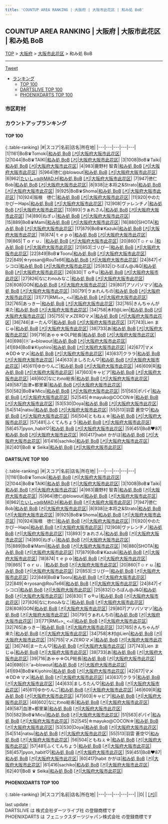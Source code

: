 ```yaml
---
title: 'COUNTUP AREA RANKING | 大阪府 | 大阪市此花区 | 和み処 BoB'
---
```

## COUNTUP AREA RANKING | 大阪府 | 大阪市此花区 | 和み処 BoB

[TOP](/darts/rank/) > [大阪府](/darts/rank/大阪府/) > [大阪市此花区](/darts/rank/大阪府/大阪市此花区/) > 和み処 BoB

___

<a href="https://twitter.com/share?ref_src=twsrc%5Etfw" data-text="COUNTUP AREA RANKING | 大阪府大阪市此花区和み処 BoB" class="twitter-share-button" data-hashtags="DARTSLIVE,PHOENIXDARTS,darts,ダーツ" data-show-count="false">Tweet</a>

* [ランキング](#カウントアップランキング)
    * [TOP 100](#top-100)
    * [DARTSLIVE TOP 100](#dartslive-top-100)
    * [PHOENIXDARTS TOP 100](#phoenixdarts-top-100)

### 市区町村

<ul>

</ul>

### カウントアップランキング

#### TOP 100



{:.table-ranking}
|#|スコア|名前|店名|所在地|
|---|---|---|---|---|
|1|1161|<span class="rank-name-dl">BoB♛Tomoki</span>|<a href="/darts/rank/shops/9eab62b8261460290d9b047a20a7ba1e.html">和み処 BoB</a> <a href="https://search.dartslive.com/jp/shop/9eab62b8261460290d9b047a20a7ba1e">[↗]</a>|<a href="/darts/rank/大阪府/大阪市此花区">大阪府大阪市此花区</a>|
|2|1044|<span class="rank-name-dl">BoB♛︎TAIKI</span>|<a href="/darts/rank/shops/9eab62b8261460290d9b047a20a7ba1e.html">和み処 BoB</a> <a href="https://search.dartslive.com/jp/shop/9eab62b8261460290d9b047a20a7ba1e">[↗]</a>|<a href="/darts/rank/大阪府/大阪市此花区">大阪府大阪市此花区</a>|
|3|1008|<span class="rank-name-dl">BoB♛Taiki</span>|<a href="/darts/rank/shops/9eab62b8261460290d9b047a20a7ba1e.html">和み処 BoB</a> <a href="https://search.dartslive.com/jp/shop/9eab62b8261460290d9b047a20a7ba1e">[↗]</a>|<a href="/darts/rank/大阪府/大阪市此花区">大阪府大阪市此花区</a>|
|4|983|<span class="rank-name-dl">鹿野村 智貴</span>|<a href="/darts/rank/shops/9eab62b8261460290d9b047a20a7ba1e.html">和み処 BoB</a> <a href="https://search.dartslive.com/jp/shop/9eab62b8261460290d9b047a20a7ba1e">[↗]</a>|<a href="/darts/rank/大阪府/大阪市此花区">大阪府大阪市此花区</a>|
|5|964|<span class="rank-name-dl">徳仁@blowout</span>|<a href="/darts/rank/shops/9eab62b8261460290d9b047a20a7ba1e.html">和み処 BoB</a> <a href="https://search.dartslive.com/jp/shop/9eab62b8261460290d9b047a20a7ba1e">[↗]</a>|<a href="/darts/rank/大阪府/大阪市此花区">大阪府大阪市此花区</a>|
|6|962|<span class="rank-name-dl">たいし+α@MAD.H</span>|<a href="/darts/rank/shops/9eab62b8261460290d9b047a20a7ba1e.html">和み処 BoB</a> <a href="https://search.dartslive.com/jp/shop/9eab62b8261460290d9b047a20a7ba1e">[↗]</a>|<a href="/darts/rank/大阪府/大阪市此花区">大阪府大阪市此花区</a>|
|7|947|<span class="rank-name-dl">徳仁　Bob</span>|<a href="/darts/rank/shops/9eab62b8261460290d9b047a20a7ba1e.html">和み処 BoB</a> <a href="https://search.dartslive.com/jp/shop/9eab62b8261460290d9b047a20a7ba1e">[↗]</a>|<a href="/darts/rank/大阪府/大阪市此花区">大阪府大阪市此花区</a>|
|8|938|<span class="rank-name-dl">辻本将之&amp;Strato</span>|<a href="/darts/rank/shops/9eab62b8261460290d9b047a20a7ba1e.html">和み処 BoB</a> <a href="https://search.dartslive.com/jp/shop/9eab62b8261460290d9b047a20a7ba1e">[↗]</a>|<a href="/darts/rank/大阪府/大阪市此花区">大阪府大阪市此花区</a>|
|9|925|<span class="rank-name-dl">BoB♛Shoma</span>|<a href="/darts/rank/shops/9eab62b8261460290d9b047a20a7ba1e.html">和み処 BoB</a> <a href="https://search.dartslive.com/jp/shop/9eab62b8261460290d9b047a20a7ba1e">[↗]</a>|<a href="/darts/rank/大阪府/大阪市此花区">大阪府大阪市此花区</a>|
|10|924|<span class="rank-name-dl">阪根　徳仁</span>|<a href="/darts/rank/shops/9eab62b8261460290d9b047a20a7ba1e.html">和み処 BoB</a> <a href="https://search.dartslive.com/jp/shop/9eab62b8261460290d9b047a20a7ba1e">[↗]</a>|<a href="/darts/rank/大阪府/大阪市此花区">大阪府大阪市此花区</a>|
|11|920|<span class="rank-name-dl">やのたかぴーHaps</span>|<a href="/darts/rank/shops/9eab62b8261460290d9b047a20a7ba1e.html">和み処 BoB</a> <a href="https://search.dartslive.com/jp/shop/9eab62b8261460290d9b047a20a7ba1e">[↗]</a>|<a href="/darts/rank/大阪府/大阪市此花区">大阪府大阪市此花区</a>|
|12|908|<span class="rank-name-dl">ヴァレンチノ</span>|<a href="/darts/rank/shops/9eab62b8261460290d9b047a20a7ba1e.html">和み処 BoB</a> <a href="https://search.dartslive.com/jp/shop/9eab62b8261460290d9b047a20a7ba1e">[↗]</a>|<a href="/darts/rank/大阪府/大阪市此花区">大阪府大阪市此花区</a>|
|13|893|<span class="rank-name-dl">ゔぁれさん</span>|<a href="/darts/rank/shops/9eab62b8261460290d9b047a20a7ba1e.html">和み処 BoB</a> <a href="https://search.dartslive.com/jp/shop/9eab62b8261460290d9b047a20a7ba1e">[↗]</a>|<a href="/darts/rank/大阪府/大阪市此花区">大阪府大阪市此花区</a>|
|14|890|<span class="rank-name-dl">ねぎぃ</span>|<a href="/darts/rank/shops/9eab62b8261460290d9b047a20a7ba1e.html">和み処 BoB</a> <a href="https://search.dartslive.com/jp/shop/9eab62b8261460290d9b047a20a7ba1e">[↗]</a>|<a href="/darts/rank/大阪府/大阪市此花区">大阪府大阪市此花区</a>|
|15|889|<span class="rank-name-dl">BoB♛Mami</span>|<a href="/darts/rank/shops/9eab62b8261460290d9b047a20a7ba1e.html">和み処 BoB</a> <a href="https://search.dartslive.com/jp/shop/9eab62b8261460290d9b047a20a7ba1e">[↗]</a>|<a href="/darts/rank/大阪府/大阪市此花区">大阪府大阪市此花区</a>|
|16|880|<span class="rank-name-dl">SHOTA</span>|<a href="/darts/rank/shops/9eab62b8261460290d9b047a20a7ba1e.html">和み処 BoB</a> <a href="https://search.dartslive.com/jp/shop/9eab62b8261460290d9b047a20a7ba1e">[↗]</a>|<a href="/darts/rank/大阪府/大阪市此花区">大阪府大阪市此花区</a>|
|17|879|<span class="rank-name-dl">BoB♛Kazuki</span>|<a href="/darts/rank/shops/9eab62b8261460290d9b047a20a7ba1e.html">和み処 BoB</a> <a href="https://search.dartslive.com/jp/shop/9eab62b8261460290d9b047a20a7ba1e">[↗]</a>|<a href="/darts/rank/大阪府/大阪市此花区">大阪府大阪市此花区</a>|
|18|874|<span class="rank-name-dl">ｔｅｐｏ</span>|<a href="/darts/rank/shops/9eab62b8261460290d9b047a20a7ba1e.html">和み処 BoB</a> <a href="https://search.dartslive.com/jp/shop/9eab62b8261460290d9b047a20a7ba1e">[↗]</a>|<a href="/darts/rank/大阪府/大阪市此花区">大阪府大阪市此花区</a>|
|19|865|<span class="rank-name-dl">Ｔｏｒｕ．</span>|<a href="/darts/rank/shops/9eab62b8261460290d9b047a20a7ba1e.html">和み処 BoB</a> <a href="https://search.dartslive.com/jp/shop/9eab62b8261460290d9b047a20a7ba1e">[↗]</a>|<a href="/darts/rank/大阪府/大阪市此花区">大阪府大阪市此花区</a>|
|20|860|<span class="rank-name-dl">T☺︎ｒｕ.</span>|<a href="/darts/rank/shops/9eab62b8261460290d9b047a20a7ba1e.html">和み処 BoB</a> <a href="https://search.dartslive.com/jp/shop/9eab62b8261460290d9b047a20a7ba1e">[↗]</a>|<a href="/darts/rank/大阪府/大阪市此花区">大阪府大阪市此花区</a>|
|21|853|<span class="rank-name-dl">ゴリぴー</span>|<a href="/darts/rank/shops/9eab62b8261460290d9b047a20a7ba1e.html">和み処 BoB</a> <a href="https://search.dartslive.com/jp/shop/9eab62b8261460290d9b047a20a7ba1e">[↗]</a>|<a href="/darts/rank/大阪府/大阪市此花区">大阪府大阪市此花区</a>|
|22|849|<span class="rank-name-dl">BoB♛Tooru</span>|<a href="/darts/rank/shops/9eab62b8261460290d9b047a20a7ba1e.html">和み処 BoB</a> <a href="https://search.dartslive.com/jp/shop/9eab62b8261460290d9b047a20a7ba1e">[↗]</a>|<a href="/darts/rank/大阪府/大阪市此花区">大阪府大阪市此花区</a>|
|22|849|<span class="rank-name-dl">☆ryosan@RouTe66</span>|<a href="/darts/rank/shops/9eab62b8261460290d9b047a20a7ba1e.html">和み処 BoB</a> <a href="https://search.dartslive.com/jp/shop/9eab62b8261460290d9b047a20a7ba1e">[↗]</a>|<a href="/darts/rank/大阪府/大阪市此花区">大阪府大阪市此花区</a>|
|24|847|<span class="rank-name-dl">イシコロ</span>|<a href="/darts/rank/shops/9eab62b8261460290d9b047a20a7ba1e.html">和み処 BoB</a> <a href="https://search.dartslive.com/jp/shop/9eab62b8261460290d9b047a20a7ba1e">[↗]</a>|<a href="/darts/rank/大阪府/大阪市此花区">大阪府大阪市此花区</a>|
|25|832|<span class="rank-name-dl">ひろぽん@J&amp;Q</span>|<a href="/darts/rank/shops/9eab62b8261460290d9b047a20a7ba1e.html">和み処 BoB</a> <a href="https://search.dartslive.com/jp/shop/9eab62b8261460290d9b047a20a7ba1e">[↗]</a>|<a href="/darts/rank/大阪府/大阪市此花区">大阪府大阪市此花区</a>|
|26|830|<span class="rank-name-dl">Ｔｏ®︎ｕ</span>|<a href="/darts/rank/shops/9eab62b8261460290d9b047a20a7ba1e.html">和み処 BoB</a> <a href="https://search.dartslive.com/jp/shop/9eab62b8261460290d9b047a20a7ba1e">[↗]</a>|<a href="/darts/rank/大阪府/大阪市此花区">大阪府大阪市此花区</a>|
|27|826|<span class="rank-name-dl">なにわnoみなこ</span>|<a href="/darts/rank/shops/9eab62b8261460290d9b047a20a7ba1e.html">和み処 BoB</a> <a href="https://search.dartslive.com/jp/shop/9eab62b8261460290d9b047a20a7ba1e">[↗]</a>|<a href="/darts/rank/大阪府/大阪市此花区">大阪府大阪市此花区</a>|
|28|808|<span class="rank-name-dl">GON</span>|<a href="/darts/rank/shops/9eab62b8261460290d9b047a20a7ba1e.html">和み処 BoB</a> <a href="https://search.dartslive.com/jp/shop/9eab62b8261460290d9b047a20a7ba1e">[↗]</a>|<a href="/darts/rank/大阪府/大阪市此花区">大阪府大阪市此花区</a>|
|29|807|<span class="rank-name-dl">アソパソマソ</span>|<a href="/darts/rank/shops/9eab62b8261460290d9b047a20a7ba1e.html">和み処 BoB</a> <a href="https://search.dartslive.com/jp/shop/9eab62b8261460290d9b047a20a7ba1e">[↗]</a>|<a href="/darts/rank/大阪府/大阪市此花区">大阪府大阪市此花区</a>|
|30|791|<span class="rank-name-dl">ゔぁれんちの</span>|<a href="/darts/rank/shops/9eab62b8261460290d9b047a20a7ba1e.html">和み処 BoB</a> <a href="https://search.dartslive.com/jp/shop/9eab62b8261460290d9b047a20a7ba1e">[↗]</a>|<a href="/darts/rank/大阪府/大阪市此花区">大阪府大阪市此花区</a>|
|31|771|<span class="rank-name-dl">RM(๑&gt;؂&lt;๑)</span>|<a href="/darts/rank/shops/9eab62b8261460290d9b047a20a7ba1e.html">和み処 BoB</a> <a href="https://search.dartslive.com/jp/shop/9eab62b8261460290d9b047a20a7ba1e">[↗]</a>|<a href="/darts/rank/大阪府/大阪市此花区">大阪府大阪市此花区</a>|
|32|765|<span class="rank-name-dl">あっきー</span>|<a href="/darts/rank/shops/9eab62b8261460290d9b047a20a7ba1e.html">和み処 BoB</a> <a href="https://search.dartslive.com/jp/shop/9eab62b8261460290d9b047a20a7ba1e">[↗]</a>|<a href="/darts/rank/大阪府/大阪市此花区">大阪府大阪市此花区</a>|
|32|765|<span class="rank-name-dl">きんちゃんが来た</span>|<a href="/darts/rank/shops/9eab62b8261460290d9b047a20a7ba1e.html">和み処 BoB</a> <a href="https://search.dartslive.com/jp/shop/9eab62b8261460290d9b047a20a7ba1e">[↗]</a>|<a href="/darts/rank/大阪府/大阪市此花区">大阪府大阪市此花区</a>|
|34|758|<span class="rank-name-dl">木村@Lien</span>|<a href="/darts/rank/shops/9eab62b8261460290d9b047a20a7ba1e.html">和み処 BoB</a> <a href="https://search.dartslive.com/jp/shop/9eab62b8261460290d9b047a20a7ba1e">[↗]</a>|<a href="/darts/rank/大阪府/大阪市此花区">大阪府大阪市此花区</a>|
|35|755|<span class="rank-name-dl">マメZEROマメ</span>|<a href="/darts/rank/shops/9eab62b8261460290d9b047a20a7ba1e.html">和み処 BoB</a> <a href="https://search.dartslive.com/jp/shop/9eab62b8261460290d9b047a20a7ba1e">[↗]</a>|<a href="/darts/rank/大阪府/大阪市此花区">大阪府大阪市此花区</a>|
|36|746|<span class="rank-name-dl">まーたん♡</span>|<a href="/darts/rank/shops/9eab62b8261460290d9b047a20a7ba1e.html">和み処 BoB</a> <a href="https://search.dartslive.com/jp/shop/9eab62b8261460290d9b047a20a7ba1e">[↗]</a>|<a href="/darts/rank/大阪府/大阪市此花区">大阪府大阪市此花区</a>|
|37|743|<span class="rank-name-dl">Lien まじゅ</span>|<a href="/darts/rank/shops/9eab62b8261460290d9b047a20a7ba1e.html">和み処 BoB</a> <a href="https://search.dartslive.com/jp/shop/9eab62b8261460290d9b047a20a7ba1e">[↗]</a>|<a href="/darts/rank/大阪府/大阪市此花区">大阪府大阪市此花区</a>|
|38|733|<span class="rank-name-dl">あ</span>|<a href="/darts/rank/shops/9eab62b8261460290d9b047a20a7ba1e.html">和み処 BoB</a> <a href="https://search.dartslive.com/jp/shop/9eab62b8261460290d9b047a20a7ba1e">[↗]</a>|<a href="/darts/rank/大阪府/大阪市此花区">大阪府大阪市此花区</a>|
|39|716|<span class="rank-name-dl">あゃゃ☆OLP総長</span>|<a href="/darts/rank/shops/9eab62b8261460290d9b047a20a7ba1e.html">和み処 BoB</a> <a href="https://search.dartslive.com/jp/shop/9eab62b8261460290d9b047a20a7ba1e">[↗]</a>|<a href="/darts/rank/大阪府/大阪市此花区">大阪府大阪市此花区</a>|
|40|698|<span class="rank-name-dl">(㉨˘a⑅blowout</span>|<a href="/darts/rank/shops/9eab62b8261460290d9b047a20a7ba1e.html">和み処 BoB</a> <a href="https://search.dartslive.com/jp/shop/9eab62b8261460290d9b047a20a7ba1e">[↗]</a>|<a href="/darts/rank/大阪府/大阪市此花区">大阪府大阪市此花区</a>|
|41|694|<span class="rank-name-dl">BoB♛Kiyohiro</span>|<a href="/darts/rank/shops/9eab62b8261460290d9b047a20a7ba1e.html">和み処 BoB</a> <a href="https://search.dartslive.com/jp/shop/9eab62b8261460290d9b047a20a7ba1e">[↗]</a>|<a href="/darts/rank/大阪府/大阪市此花区">大阪府大阪市此花区</a>|
|42|677|<span class="rank-name-dl">マメ☆DD☆マメ</span>|<a href="/darts/rank/shops/9eab62b8261460290d9b047a20a7ba1e.html">和み処 BoB</a> <a href="https://search.dartslive.com/jp/shop/9eab62b8261460290d9b047a20a7ba1e">[↗]</a>|<a href="/darts/rank/大阪府/大阪市此花区">大阪府大阪市此花区</a>|
|43|637|<span class="rank-name-dl">クララ</span>|<a href="/darts/rank/shops/9eab62b8261460290d9b047a20a7ba1e.html">和み処 BoB</a> <a href="https://search.dartslive.com/jp/shop/9eab62b8261460290d9b047a20a7ba1e">[↗]</a>|<a href="/darts/rank/大阪府/大阪市此花区">大阪府大阪市此花区</a>|
|44|633|<span class="rank-name-dl">ましろたん♡</span>|<a href="/darts/rank/shops/9eab62b8261460290d9b047a20a7ba1e.html">和み処 BoB</a> <a href="https://search.dartslive.com/jp/shop/9eab62b8261460290d9b047a20a7ba1e">[↗]</a>|<a href="/darts/rank/大阪府/大阪市此花区">大阪府大阪市此花区</a>|
|45|611|<span class="rank-name-dl">ゆかりんご</span>|<a href="/darts/rank/shops/9eab62b8261460290d9b047a20a7ba1e.html">和み処 BoB</a> <a href="https://search.dartslive.com/jp/shop/9eab62b8261460290d9b047a20a7ba1e">[↗]</a>|<a href="/darts/rank/大阪府/大阪市此花区">大阪府大阪市此花区</a>|
|46|609|<span class="rank-name-dl">R</span>|<a href="/darts/rank/shops/9eab62b8261460290d9b047a20a7ba1e.html">和み処 BoB</a> <a href="https://search.dartslive.com/jp/shop/9eab62b8261460290d9b047a20a7ba1e">[↗]</a>|<a href="/darts/rank/大阪府/大阪市此花区">大阪府大阪市此花区</a>|
|47|603|<span class="rank-name-dl">キャビア</span>|<a href="/darts/rank/shops/9eab62b8261460290d9b047a20a7ba1e.html">和み処 BoB</a> <a href="https://search.dartslive.com/jp/shop/9eab62b8261460290d9b047a20a7ba1e">[↗]</a>|<a href="/darts/rank/大阪府/大阪市此花区">大阪府大阪市此花区</a>|
|48|602|<span class="rank-name-dl">なにわno総長</span>|<a href="/darts/rank/shops/9eab62b8261460290d9b047a20a7ba1e.html">和み処 BoB</a> <a href="https://search.dartslive.com/jp/shop/9eab62b8261460290d9b047a20a7ba1e">[↗]</a>|<a href="/darts/rank/大阪府/大阪市此花区">大阪府大阪市此花区</a>|
|49|587|<span class="rank-name-dl">血津×都里巣</span>|<a href="/darts/rank/shops/9eab62b8261460290d9b047a20a7ba1e.html">和み処 BoB</a> <a href="https://search.dartslive.com/jp/shop/9eab62b8261460290d9b047a20a7ba1e">[↗]</a>|<a href="/darts/rank/大阪府/大阪市此花区">大阪府大阪市此花区</a>|
|50|582|<span class="rank-name-dl">BoB♛Micu</span>|<a href="/darts/rank/shops/9eab62b8261460290d9b047a20a7ba1e.html">和み処 BoB</a> <a href="https://search.dartslive.com/jp/shop/9eab62b8261460290d9b047a20a7ba1e">[↗]</a>|<a href="/darts/rank/大阪府/大阪市此花区">大阪府大阪市此花区</a>|
|51|563|<span class="rank-name-dl">ポパイ</span>|<a href="/darts/rank/shops/9eab62b8261460290d9b047a20a7ba1e.html">和み処 BoB</a> <a href="https://search.dartslive.com/jp/shop/9eab62b8261460290d9b047a20a7ba1e">[↗]</a>|<a href="/darts/rank/大阪府/大阪市此花区">大阪府大阪市此花区</a>|
|52|545|<span class="rank-name-dl">☆mayuko@COCON☆</span>|<a href="/darts/rank/shops/9eab62b8261460290d9b047a20a7ba1e.html">和み処 BoB</a> <a href="https://search.dartslive.com/jp/shop/9eab62b8261460290d9b047a20a7ba1e">[↗]</a>|<a href="/darts/rank/大阪府/大阪市此花区">大阪府大阪市此花区</a>|
|53|530|<span class="rank-name-dl">Doya</span>|<a href="/darts/rank/shops/9eab62b8261460290d9b047a20a7ba1e.html">和み処 BoB</a> <a href="https://search.dartslive.com/jp/shop/9eab62b8261460290d9b047a20a7ba1e">[↗]</a>|<a href="/darts/rank/大阪府/大阪市此花区">大阪府大阪市此花区</a>|
|54|514|<span class="rank-name-dl">natsu</span>|<a href="/darts/rank/shops/9eab62b8261460290d9b047a20a7ba1e.html">和み処 BoB</a> <a href="https://search.dartslive.com/jp/shop/9eab62b8261460290d9b047a20a7ba1e">[↗]</a>|<a href="/darts/rank/大阪府/大阪市此花区">大阪府大阪市此花区</a>|
|55|513|<span class="rank-name-dl">羽雲 蒼空♡</span>|<a href="/darts/rank/shops/9eab62b8261460290d9b047a20a7ba1e.html">和み処 BoB</a> <a href="https://search.dartslive.com/jp/shop/9eab62b8261460290d9b047a20a7ba1e">[↗]</a>|<a href="/darts/rank/大阪府/大阪市此花区">大阪府大阪市此花区</a>|
|56|504|<span class="rank-name-dl">ともねぇ☆</span>|<a href="/darts/rank/shops/9eab62b8261460290d9b047a20a7ba1e.html">和み処 BoB</a> <a href="https://search.dartslive.com/jp/shop/9eab62b8261460290d9b047a20a7ba1e">[↗]</a>|<a href="/darts/rank/大阪府/大阪市此花区">大阪府大阪市此花区</a>|
|57|481|<span class="rank-name-dl">ふくてんちょう</span>|<a href="/darts/rank/shops/9eab62b8261460290d9b047a20a7ba1e.html">和み処 BoB</a> <a href="https://search.dartslive.com/jp/shop/9eab62b8261460290d9b047a20a7ba1e">[↗]</a>|<a href="/darts/rank/大阪府/大阪市此花区">大阪府大阪市此花区</a>|
|58|457|<span class="rank-name-dl">pyon_habit♡</span>|<a href="/darts/rank/shops/9eab62b8261460290d9b047a20a7ba1e.html">和み処 BoB</a> <a href="https://search.dartslive.com/jp/shop/9eab62b8261460290d9b047a20a7ba1e">[↗]</a>|<a href="/darts/rank/大阪府/大阪市此花区">大阪府大阪市此花区</a>|
|59|451|<span class="rank-name-dl">BoB︎♥87</span>|<a href="/darts/rank/shops/9eab62b8261460290d9b047a20a7ba1e.html">和み処 BoB</a> <a href="https://search.dartslive.com/jp/shop/9eab62b8261460290d9b047a20a7ba1e">[↗]</a>|<a href="/darts/rank/大阪府/大阪市此花区">大阪府大阪市此花区</a>|
|60|417|<span class="rank-name-dl">habit かがほ</span>|<a href="/darts/rank/shops/9eab62b8261460290d9b047a20a7ba1e.html">和み処 BoB</a> <a href="https://search.dartslive.com/jp/shop/9eab62b8261460290d9b047a20a7ba1e">[↗]</a>|<a href="/darts/rank/大阪府/大阪市此花区">大阪府大阪市此花区</a>|
|61|416|<span class="rank-name-dl">sachiko</span>|<a href="/darts/rank/shops/9eab62b8261460290d9b047a20a7ba1e.html">和み処 BoB</a> <a href="https://search.dartslive.com/jp/shop/9eab62b8261460290d9b047a20a7ba1e">[↗]</a>|<a href="/darts/rank/大阪府/大阪市此花区">大阪府大阪市此花区</a>|
|62|401|<span class="rank-name-dl">BoB ♛ Seika</span>|<a href="/darts/rank/shops/9eab62b8261460290d9b047a20a7ba1e.html">和み処 BoB</a> <a href="https://search.dartslive.com/jp/shop/9eab62b8261460290d9b047a20a7ba1e">[↗]</a>|<a href="/darts/rank/大阪府/大阪市此花区">大阪府大阪市此花区</a>|


#### DARTSLIVE TOP 100



{:.table-ranking}
|#|スコア|名前|店名|所在地|
|---|---|---|---|---|
|1|1161|<span class="rank-name-dl">BoB♛Tomoki</span>|<a href="/darts/rank/shops/9eab62b8261460290d9b047a20a7ba1e.html">和み処 BoB</a> <a href="https://search.dartslive.com/jp/shop/9eab62b8261460290d9b047a20a7ba1e">[↗]</a>|<a href="/darts/rank/大阪府/大阪市此花区">大阪府大阪市此花区</a>|
|2|1044|<span class="rank-name-dl">BoB♛︎TAIKI</span>|<a href="/darts/rank/shops/9eab62b8261460290d9b047a20a7ba1e.html">和み処 BoB</a> <a href="https://search.dartslive.com/jp/shop/9eab62b8261460290d9b047a20a7ba1e">[↗]</a>|<a href="/darts/rank/大阪府/大阪市此花区">大阪府大阪市此花区</a>|
|3|1008|<span class="rank-name-dl">BoB♛Taiki</span>|<a href="/darts/rank/shops/9eab62b8261460290d9b047a20a7ba1e.html">和み処 BoB</a> <a href="https://search.dartslive.com/jp/shop/9eab62b8261460290d9b047a20a7ba1e">[↗]</a>|<a href="/darts/rank/大阪府/大阪市此花区">大阪府大阪市此花区</a>|
|4|983|<span class="rank-name-dl">鹿野村 智貴</span>|<a href="/darts/rank/shops/9eab62b8261460290d9b047a20a7ba1e.html">和み処 BoB</a> <a href="https://search.dartslive.com/jp/shop/9eab62b8261460290d9b047a20a7ba1e">[↗]</a>|<a href="/darts/rank/大阪府/大阪市此花区">大阪府大阪市此花区</a>|
|5|964|<span class="rank-name-dl">徳仁@blowout</span>|<a href="/darts/rank/shops/9eab62b8261460290d9b047a20a7ba1e.html">和み処 BoB</a> <a href="https://search.dartslive.com/jp/shop/9eab62b8261460290d9b047a20a7ba1e">[↗]</a>|<a href="/darts/rank/大阪府/大阪市此花区">大阪府大阪市此花区</a>|
|6|962|<span class="rank-name-dl">たいし+α@MAD.H</span>|<a href="/darts/rank/shops/9eab62b8261460290d9b047a20a7ba1e.html">和み処 BoB</a> <a href="https://search.dartslive.com/jp/shop/9eab62b8261460290d9b047a20a7ba1e">[↗]</a>|<a href="/darts/rank/大阪府/大阪市此花区">大阪府大阪市此花区</a>|
|7|947|<span class="rank-name-dl">徳仁　Bob</span>|<a href="/darts/rank/shops/9eab62b8261460290d9b047a20a7ba1e.html">和み処 BoB</a> <a href="https://search.dartslive.com/jp/shop/9eab62b8261460290d9b047a20a7ba1e">[↗]</a>|<a href="/darts/rank/大阪府/大阪市此花区">大阪府大阪市此花区</a>|
|8|938|<span class="rank-name-dl">辻本将之&amp;Strato</span>|<a href="/darts/rank/shops/9eab62b8261460290d9b047a20a7ba1e.html">和み処 BoB</a> <a href="https://search.dartslive.com/jp/shop/9eab62b8261460290d9b047a20a7ba1e">[↗]</a>|<a href="/darts/rank/大阪府/大阪市此花区">大阪府大阪市此花区</a>|
|9|925|<span class="rank-name-dl">BoB♛Shoma</span>|<a href="/darts/rank/shops/9eab62b8261460290d9b047a20a7ba1e.html">和み処 BoB</a> <a href="https://search.dartslive.com/jp/shop/9eab62b8261460290d9b047a20a7ba1e">[↗]</a>|<a href="/darts/rank/大阪府/大阪市此花区">大阪府大阪市此花区</a>|
|10|924|<span class="rank-name-dl">阪根　徳仁</span>|<a href="/darts/rank/shops/9eab62b8261460290d9b047a20a7ba1e.html">和み処 BoB</a> <a href="https://search.dartslive.com/jp/shop/9eab62b8261460290d9b047a20a7ba1e">[↗]</a>|<a href="/darts/rank/大阪府/大阪市此花区">大阪府大阪市此花区</a>|
|11|920|<span class="rank-name-dl">やのたかぴーHaps</span>|<a href="/darts/rank/shops/9eab62b8261460290d9b047a20a7ba1e.html">和み処 BoB</a> <a href="https://search.dartslive.com/jp/shop/9eab62b8261460290d9b047a20a7ba1e">[↗]</a>|<a href="/darts/rank/大阪府/大阪市此花区">大阪府大阪市此花区</a>|
|12|908|<span class="rank-name-dl">ヴァレンチノ</span>|<a href="/darts/rank/shops/9eab62b8261460290d9b047a20a7ba1e.html">和み処 BoB</a> <a href="https://search.dartslive.com/jp/shop/9eab62b8261460290d9b047a20a7ba1e">[↗]</a>|<a href="/darts/rank/大阪府/大阪市此花区">大阪府大阪市此花区</a>|
|13|893|<span class="rank-name-dl">ゔぁれさん</span>|<a href="/darts/rank/shops/9eab62b8261460290d9b047a20a7ba1e.html">和み処 BoB</a> <a href="https://search.dartslive.com/jp/shop/9eab62b8261460290d9b047a20a7ba1e">[↗]</a>|<a href="/darts/rank/大阪府/大阪市此花区">大阪府大阪市此花区</a>|
|14|890|<span class="rank-name-dl">ねぎぃ</span>|<a href="/darts/rank/shops/9eab62b8261460290d9b047a20a7ba1e.html">和み処 BoB</a> <a href="https://search.dartslive.com/jp/shop/9eab62b8261460290d9b047a20a7ba1e">[↗]</a>|<a href="/darts/rank/大阪府/大阪市此花区">大阪府大阪市此花区</a>|
|15|889|<span class="rank-name-dl">BoB♛Mami</span>|<a href="/darts/rank/shops/9eab62b8261460290d9b047a20a7ba1e.html">和み処 BoB</a> <a href="https://search.dartslive.com/jp/shop/9eab62b8261460290d9b047a20a7ba1e">[↗]</a>|<a href="/darts/rank/大阪府/大阪市此花区">大阪府大阪市此花区</a>|
|16|880|<span class="rank-name-dl">SHOTA</span>|<a href="/darts/rank/shops/9eab62b8261460290d9b047a20a7ba1e.html">和み処 BoB</a> <a href="https://search.dartslive.com/jp/shop/9eab62b8261460290d9b047a20a7ba1e">[↗]</a>|<a href="/darts/rank/大阪府/大阪市此花区">大阪府大阪市此花区</a>|
|17|879|<span class="rank-name-dl">BoB♛Kazuki</span>|<a href="/darts/rank/shops/9eab62b8261460290d9b047a20a7ba1e.html">和み処 BoB</a> <a href="https://search.dartslive.com/jp/shop/9eab62b8261460290d9b047a20a7ba1e">[↗]</a>|<a href="/darts/rank/大阪府/大阪市此花区">大阪府大阪市此花区</a>|
|18|874|<span class="rank-name-dl">ｔｅｐｏ</span>|<a href="/darts/rank/shops/9eab62b8261460290d9b047a20a7ba1e.html">和み処 BoB</a> <a href="https://search.dartslive.com/jp/shop/9eab62b8261460290d9b047a20a7ba1e">[↗]</a>|<a href="/darts/rank/大阪府/大阪市此花区">大阪府大阪市此花区</a>|
|19|865|<span class="rank-name-dl">Ｔｏｒｕ．</span>|<a href="/darts/rank/shops/9eab62b8261460290d9b047a20a7ba1e.html">和み処 BoB</a> <a href="https://search.dartslive.com/jp/shop/9eab62b8261460290d9b047a20a7ba1e">[↗]</a>|<a href="/darts/rank/大阪府/大阪市此花区">大阪府大阪市此花区</a>|
|20|860|<span class="rank-name-dl">T☺︎ｒｕ.</span>|<a href="/darts/rank/shops/9eab62b8261460290d9b047a20a7ba1e.html">和み処 BoB</a> <a href="https://search.dartslive.com/jp/shop/9eab62b8261460290d9b047a20a7ba1e">[↗]</a>|<a href="/darts/rank/大阪府/大阪市此花区">大阪府大阪市此花区</a>|
|21|853|<span class="rank-name-dl">ゴリぴー</span>|<a href="/darts/rank/shops/9eab62b8261460290d9b047a20a7ba1e.html">和み処 BoB</a> <a href="https://search.dartslive.com/jp/shop/9eab62b8261460290d9b047a20a7ba1e">[↗]</a>|<a href="/darts/rank/大阪府/大阪市此花区">大阪府大阪市此花区</a>|
|22|849|<span class="rank-name-dl">BoB♛Tooru</span>|<a href="/darts/rank/shops/9eab62b8261460290d9b047a20a7ba1e.html">和み処 BoB</a> <a href="https://search.dartslive.com/jp/shop/9eab62b8261460290d9b047a20a7ba1e">[↗]</a>|<a href="/darts/rank/大阪府/大阪市此花区">大阪府大阪市此花区</a>|
|22|849|<span class="rank-name-dl">☆ryosan@RouTe66</span>|<a href="/darts/rank/shops/9eab62b8261460290d9b047a20a7ba1e.html">和み処 BoB</a> <a href="https://search.dartslive.com/jp/shop/9eab62b8261460290d9b047a20a7ba1e">[↗]</a>|<a href="/darts/rank/大阪府/大阪市此花区">大阪府大阪市此花区</a>|
|24|847|<span class="rank-name-dl">イシコロ</span>|<a href="/darts/rank/shops/9eab62b8261460290d9b047a20a7ba1e.html">和み処 BoB</a> <a href="https://search.dartslive.com/jp/shop/9eab62b8261460290d9b047a20a7ba1e">[↗]</a>|<a href="/darts/rank/大阪府/大阪市此花区">大阪府大阪市此花区</a>|
|25|832|<span class="rank-name-dl">ひろぽん@J&amp;Q</span>|<a href="/darts/rank/shops/9eab62b8261460290d9b047a20a7ba1e.html">和み処 BoB</a> <a href="https://search.dartslive.com/jp/shop/9eab62b8261460290d9b047a20a7ba1e">[↗]</a>|<a href="/darts/rank/大阪府/大阪市此花区">大阪府大阪市此花区</a>|
|26|830|<span class="rank-name-dl">Ｔｏ®︎ｕ</span>|<a href="/darts/rank/shops/9eab62b8261460290d9b047a20a7ba1e.html">和み処 BoB</a> <a href="https://search.dartslive.com/jp/shop/9eab62b8261460290d9b047a20a7ba1e">[↗]</a>|<a href="/darts/rank/大阪府/大阪市此花区">大阪府大阪市此花区</a>|
|27|826|<span class="rank-name-dl">なにわnoみなこ</span>|<a href="/darts/rank/shops/9eab62b8261460290d9b047a20a7ba1e.html">和み処 BoB</a> <a href="https://search.dartslive.com/jp/shop/9eab62b8261460290d9b047a20a7ba1e">[↗]</a>|<a href="/darts/rank/大阪府/大阪市此花区">大阪府大阪市此花区</a>|
|28|808|<span class="rank-name-dl">GON</span>|<a href="/darts/rank/shops/9eab62b8261460290d9b047a20a7ba1e.html">和み処 BoB</a> <a href="https://search.dartslive.com/jp/shop/9eab62b8261460290d9b047a20a7ba1e">[↗]</a>|<a href="/darts/rank/大阪府/大阪市此花区">大阪府大阪市此花区</a>|
|29|807|<span class="rank-name-dl">アソパソマソ</span>|<a href="/darts/rank/shops/9eab62b8261460290d9b047a20a7ba1e.html">和み処 BoB</a> <a href="https://search.dartslive.com/jp/shop/9eab62b8261460290d9b047a20a7ba1e">[↗]</a>|<a href="/darts/rank/大阪府/大阪市此花区">大阪府大阪市此花区</a>|
|30|791|<span class="rank-name-dl">ゔぁれんちの</span>|<a href="/darts/rank/shops/9eab62b8261460290d9b047a20a7ba1e.html">和み処 BoB</a> <a href="https://search.dartslive.com/jp/shop/9eab62b8261460290d9b047a20a7ba1e">[↗]</a>|<a href="/darts/rank/大阪府/大阪市此花区">大阪府大阪市此花区</a>|
|31|771|<span class="rank-name-dl">RM(๑&gt;؂&lt;๑)</span>|<a href="/darts/rank/shops/9eab62b8261460290d9b047a20a7ba1e.html">和み処 BoB</a> <a href="https://search.dartslive.com/jp/shop/9eab62b8261460290d9b047a20a7ba1e">[↗]</a>|<a href="/darts/rank/大阪府/大阪市此花区">大阪府大阪市此花区</a>|
|32|765|<span class="rank-name-dl">あっきー</span>|<a href="/darts/rank/shops/9eab62b8261460290d9b047a20a7ba1e.html">和み処 BoB</a> <a href="https://search.dartslive.com/jp/shop/9eab62b8261460290d9b047a20a7ba1e">[↗]</a>|<a href="/darts/rank/大阪府/大阪市此花区">大阪府大阪市此花区</a>|
|32|765|<span class="rank-name-dl">きんちゃんが来た</span>|<a href="/darts/rank/shops/9eab62b8261460290d9b047a20a7ba1e.html">和み処 BoB</a> <a href="https://search.dartslive.com/jp/shop/9eab62b8261460290d9b047a20a7ba1e">[↗]</a>|<a href="/darts/rank/大阪府/大阪市此花区">大阪府大阪市此花区</a>|
|34|758|<span class="rank-name-dl">木村@Lien</span>|<a href="/darts/rank/shops/9eab62b8261460290d9b047a20a7ba1e.html">和み処 BoB</a> <a href="https://search.dartslive.com/jp/shop/9eab62b8261460290d9b047a20a7ba1e">[↗]</a>|<a href="/darts/rank/大阪府/大阪市此花区">大阪府大阪市此花区</a>|
|35|755|<span class="rank-name-dl">マメZEROマメ</span>|<a href="/darts/rank/shops/9eab62b8261460290d9b047a20a7ba1e.html">和み処 BoB</a> <a href="https://search.dartslive.com/jp/shop/9eab62b8261460290d9b047a20a7ba1e">[↗]</a>|<a href="/darts/rank/大阪府/大阪市此花区">大阪府大阪市此花区</a>|
|36|746|<span class="rank-name-dl">まーたん♡</span>|<a href="/darts/rank/shops/9eab62b8261460290d9b047a20a7ba1e.html">和み処 BoB</a> <a href="https://search.dartslive.com/jp/shop/9eab62b8261460290d9b047a20a7ba1e">[↗]</a>|<a href="/darts/rank/大阪府/大阪市此花区">大阪府大阪市此花区</a>|
|37|743|<span class="rank-name-dl">Lien まじゅ</span>|<a href="/darts/rank/shops/9eab62b8261460290d9b047a20a7ba1e.html">和み処 BoB</a> <a href="https://search.dartslive.com/jp/shop/9eab62b8261460290d9b047a20a7ba1e">[↗]</a>|<a href="/darts/rank/大阪府/大阪市此花区">大阪府大阪市此花区</a>|
|38|733|<span class="rank-name-dl">あ</span>|<a href="/darts/rank/shops/9eab62b8261460290d9b047a20a7ba1e.html">和み処 BoB</a> <a href="https://search.dartslive.com/jp/shop/9eab62b8261460290d9b047a20a7ba1e">[↗]</a>|<a href="/darts/rank/大阪府/大阪市此花区">大阪府大阪市此花区</a>|
|39|716|<span class="rank-name-dl">あゃゃ☆OLP総長</span>|<a href="/darts/rank/shops/9eab62b8261460290d9b047a20a7ba1e.html">和み処 BoB</a> <a href="https://search.dartslive.com/jp/shop/9eab62b8261460290d9b047a20a7ba1e">[↗]</a>|<a href="/darts/rank/大阪府/大阪市此花区">大阪府大阪市此花区</a>|
|40|698|<span class="rank-name-dl">(㉨˘a⑅blowout</span>|<a href="/darts/rank/shops/9eab62b8261460290d9b047a20a7ba1e.html">和み処 BoB</a> <a href="https://search.dartslive.com/jp/shop/9eab62b8261460290d9b047a20a7ba1e">[↗]</a>|<a href="/darts/rank/大阪府/大阪市此花区">大阪府大阪市此花区</a>|
|41|694|<span class="rank-name-dl">BoB♛Kiyohiro</span>|<a href="/darts/rank/shops/9eab62b8261460290d9b047a20a7ba1e.html">和み処 BoB</a> <a href="https://search.dartslive.com/jp/shop/9eab62b8261460290d9b047a20a7ba1e">[↗]</a>|<a href="/darts/rank/大阪府/大阪市此花区">大阪府大阪市此花区</a>|
|42|677|<span class="rank-name-dl">マメ☆DD☆マメ</span>|<a href="/darts/rank/shops/9eab62b8261460290d9b047a20a7ba1e.html">和み処 BoB</a> <a href="https://search.dartslive.com/jp/shop/9eab62b8261460290d9b047a20a7ba1e">[↗]</a>|<a href="/darts/rank/大阪府/大阪市此花区">大阪府大阪市此花区</a>|
|43|637|<span class="rank-name-dl">クララ</span>|<a href="/darts/rank/shops/9eab62b8261460290d9b047a20a7ba1e.html">和み処 BoB</a> <a href="https://search.dartslive.com/jp/shop/9eab62b8261460290d9b047a20a7ba1e">[↗]</a>|<a href="/darts/rank/大阪府/大阪市此花区">大阪府大阪市此花区</a>|
|44|633|<span class="rank-name-dl">ましろたん♡</span>|<a href="/darts/rank/shops/9eab62b8261460290d9b047a20a7ba1e.html">和み処 BoB</a> <a href="https://search.dartslive.com/jp/shop/9eab62b8261460290d9b047a20a7ba1e">[↗]</a>|<a href="/darts/rank/大阪府/大阪市此花区">大阪府大阪市此花区</a>|
|45|611|<span class="rank-name-dl">ゆかりんご</span>|<a href="/darts/rank/shops/9eab62b8261460290d9b047a20a7ba1e.html">和み処 BoB</a> <a href="https://search.dartslive.com/jp/shop/9eab62b8261460290d9b047a20a7ba1e">[↗]</a>|<a href="/darts/rank/大阪府/大阪市此花区">大阪府大阪市此花区</a>|
|46|609|<span class="rank-name-dl">R</span>|<a href="/darts/rank/shops/9eab62b8261460290d9b047a20a7ba1e.html">和み処 BoB</a> <a href="https://search.dartslive.com/jp/shop/9eab62b8261460290d9b047a20a7ba1e">[↗]</a>|<a href="/darts/rank/大阪府/大阪市此花区">大阪府大阪市此花区</a>|
|47|603|<span class="rank-name-dl">キャビア</span>|<a href="/darts/rank/shops/9eab62b8261460290d9b047a20a7ba1e.html">和み処 BoB</a> <a href="https://search.dartslive.com/jp/shop/9eab62b8261460290d9b047a20a7ba1e">[↗]</a>|<a href="/darts/rank/大阪府/大阪市此花区">大阪府大阪市此花区</a>|
|48|602|<span class="rank-name-dl">なにわno総長</span>|<a href="/darts/rank/shops/9eab62b8261460290d9b047a20a7ba1e.html">和み処 BoB</a> <a href="https://search.dartslive.com/jp/shop/9eab62b8261460290d9b047a20a7ba1e">[↗]</a>|<a href="/darts/rank/大阪府/大阪市此花区">大阪府大阪市此花区</a>|
|49|587|<span class="rank-name-dl">血津×都里巣</span>|<a href="/darts/rank/shops/9eab62b8261460290d9b047a20a7ba1e.html">和み処 BoB</a> <a href="https://search.dartslive.com/jp/shop/9eab62b8261460290d9b047a20a7ba1e">[↗]</a>|<a href="/darts/rank/大阪府/大阪市此花区">大阪府大阪市此花区</a>|
|50|582|<span class="rank-name-dl">BoB♛Micu</span>|<a href="/darts/rank/shops/9eab62b8261460290d9b047a20a7ba1e.html">和み処 BoB</a> <a href="https://search.dartslive.com/jp/shop/9eab62b8261460290d9b047a20a7ba1e">[↗]</a>|<a href="/darts/rank/大阪府/大阪市此花区">大阪府大阪市此花区</a>|
|51|563|<span class="rank-name-dl">ポパイ</span>|<a href="/darts/rank/shops/9eab62b8261460290d9b047a20a7ba1e.html">和み処 BoB</a> <a href="https://search.dartslive.com/jp/shop/9eab62b8261460290d9b047a20a7ba1e">[↗]</a>|<a href="/darts/rank/大阪府/大阪市此花区">大阪府大阪市此花区</a>|
|52|545|<span class="rank-name-dl">☆mayuko@COCON☆</span>|<a href="/darts/rank/shops/9eab62b8261460290d9b047a20a7ba1e.html">和み処 BoB</a> <a href="https://search.dartslive.com/jp/shop/9eab62b8261460290d9b047a20a7ba1e">[↗]</a>|<a href="/darts/rank/大阪府/大阪市此花区">大阪府大阪市此花区</a>|
|53|530|<span class="rank-name-dl">Doya</span>|<a href="/darts/rank/shops/9eab62b8261460290d9b047a20a7ba1e.html">和み処 BoB</a> <a href="https://search.dartslive.com/jp/shop/9eab62b8261460290d9b047a20a7ba1e">[↗]</a>|<a href="/darts/rank/大阪府/大阪市此花区">大阪府大阪市此花区</a>|
|54|514|<span class="rank-name-dl">natsu</span>|<a href="/darts/rank/shops/9eab62b8261460290d9b047a20a7ba1e.html">和み処 BoB</a> <a href="https://search.dartslive.com/jp/shop/9eab62b8261460290d9b047a20a7ba1e">[↗]</a>|<a href="/darts/rank/大阪府/大阪市此花区">大阪府大阪市此花区</a>|
|55|513|<span class="rank-name-dl">羽雲 蒼空♡</span>|<a href="/darts/rank/shops/9eab62b8261460290d9b047a20a7ba1e.html">和み処 BoB</a> <a href="https://search.dartslive.com/jp/shop/9eab62b8261460290d9b047a20a7ba1e">[↗]</a>|<a href="/darts/rank/大阪府/大阪市此花区">大阪府大阪市此花区</a>|
|56|504|<span class="rank-name-dl">ともねぇ☆</span>|<a href="/darts/rank/shops/9eab62b8261460290d9b047a20a7ba1e.html">和み処 BoB</a> <a href="https://search.dartslive.com/jp/shop/9eab62b8261460290d9b047a20a7ba1e">[↗]</a>|<a href="/darts/rank/大阪府/大阪市此花区">大阪府大阪市此花区</a>|
|57|481|<span class="rank-name-dl">ふくてんちょう</span>|<a href="/darts/rank/shops/9eab62b8261460290d9b047a20a7ba1e.html">和み処 BoB</a> <a href="https://search.dartslive.com/jp/shop/9eab62b8261460290d9b047a20a7ba1e">[↗]</a>|<a href="/darts/rank/大阪府/大阪市此花区">大阪府大阪市此花区</a>|
|58|457|<span class="rank-name-dl">pyon_habit♡</span>|<a href="/darts/rank/shops/9eab62b8261460290d9b047a20a7ba1e.html">和み処 BoB</a> <a href="https://search.dartslive.com/jp/shop/9eab62b8261460290d9b047a20a7ba1e">[↗]</a>|<a href="/darts/rank/大阪府/大阪市此花区">大阪府大阪市此花区</a>|
|59|451|<span class="rank-name-dl">BoB︎♥87</span>|<a href="/darts/rank/shops/9eab62b8261460290d9b047a20a7ba1e.html">和み処 BoB</a> <a href="https://search.dartslive.com/jp/shop/9eab62b8261460290d9b047a20a7ba1e">[↗]</a>|<a href="/darts/rank/大阪府/大阪市此花区">大阪府大阪市此花区</a>|
|60|417|<span class="rank-name-dl">habit かがほ</span>|<a href="/darts/rank/shops/9eab62b8261460290d9b047a20a7ba1e.html">和み処 BoB</a> <a href="https://search.dartslive.com/jp/shop/9eab62b8261460290d9b047a20a7ba1e">[↗]</a>|<a href="/darts/rank/大阪府/大阪市此花区">大阪府大阪市此花区</a>|
|61|416|<span class="rank-name-dl">sachiko</span>|<a href="/darts/rank/shops/9eab62b8261460290d9b047a20a7ba1e.html">和み処 BoB</a> <a href="https://search.dartslive.com/jp/shop/9eab62b8261460290d9b047a20a7ba1e">[↗]</a>|<a href="/darts/rank/大阪府/大阪市此花区">大阪府大阪市此花区</a>|
|62|401|<span class="rank-name-dl">BoB ♛ Seika</span>|<a href="/darts/rank/shops/9eab62b8261460290d9b047a20a7ba1e.html">和み処 BoB</a> <a href="https://search.dartslive.com/jp/shop/9eab62b8261460290d9b047a20a7ba1e">[↗]</a>|<a href="/darts/rank/大阪府/大阪市此花区">大阪府大阪市此花区</a>|


#### PHOENIXDARTS TOP 100



{:.table-ranking}
|#|スコア|名前|店名|所在地|
|---|---|---|---|---|
||0|<span class="rank-name-dl"> </span>|<a href="/darts/rank/shops/.html"></a> <a href="">[↗]</a>|<a href="/darts/rank//"></a>|


<div class="footer border-top border-gray-light mt-5 pt-3 text-right text-gray">
    last update : <span style="font-weight: italic" id="foot_last_modified"></span><br />
    DARTSLIVE は 株式会社ダーツライブ社 の登録商標です<br />
    PHOENIXDARTS は フェニックスダーツジャパン株式会社 の登録商標です<br />
</div>

<script src="https://cdnjs.cloudflare.com/ajax/libs/jquery.tablesorter/2.31.3/js/jquery.tablesorter.min.js" integrity="sha512-qzgd5cYSZcosqpzpn7zF2ZId8f/8CHmFKZ8j7mU4OUXTNRd5g+ZHBPsgKEwoqxCtdQvExE5LprwwPAgoicguNg==" crossorigin="anonymous" referrerpolicy="no-referrer"></script>
<link rel="stylesheet" href="https://cdnjs.cloudflare.com/ajax/libs/jquery.tablesorter/2.31.3/css/theme.default.min.css" integrity="sha512-wghhOJkjQX0Lh3NSWvNKeZ0ZpNn+SPVXX1Qyc9OCaogADktxrBiBdKGDoqVUOyhStvMBmJQ8ZdMHiR3wuEq8+w==" crossorigin="anonymous" referrerpolicy="no-referrer" />
<script>
$(function() {
    $(".table-ranking").tablesorter({sortList:[[0, 0]]});
    $("#foot_last_modified").text(formatDate(new Date(document.lastModified), 'yyyy-MM-dd HH:mm:ss'));
});
</script>

<script async src="https://platform.twitter.com/widgets.js" charset="utf-8"></script>